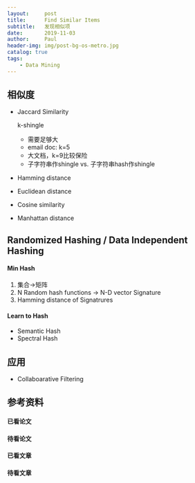 ```yaml
---
layout:     post
title:      Find Similar Items
subtitle:   发现相似项
date:       2019-11-03
author:     Paul
header-img: img/post-bg-os-metro.jpg
catalog: true
tags:
    - Data Mining
---
```

## 相似度
- Jaccard Similarity
  
  k-shingle
  - 需要足够大
  - email doc: k=5
  - 大文档，k=9比较保险
  - 子字符串作shingle vs. 子字符串hash作shingle

- Hamming distance
- Euclidean distance
- Cosine similarity
- Manhattan distance

## Randomized Hashing / Data Independent Hashing
#### Min Hash
1. 集合->矩阵
2. N Random hash functions -> N-D vector Signature
3. Hamming distance of Signatrures 


#### Learn to Hash
- Semantic Hash
- Spectral Hash

## 应用
- Collaboarative Filtering


## 参考资料

#### 已看论文

#### 待看论文

#### 已看文章

#### 待看文章
